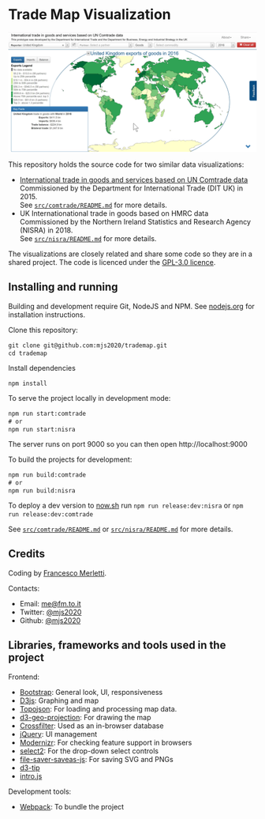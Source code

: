 # Trade Map Visualization

![Trademap screenshot](trademap.jpg)

This repository holds the source code for two similar data visualizations:

- [International trade in goods and services based on UN Comtrade data](https://comtrade.un.org/labs/dit-trade-vis)<br />
Commissioned by the Department for International Trade (DIT UK) in 2015.<br />
See [`src/comtrade/README.md`](src/comtrade/README.md) for more details.
- UK Internationational trade in goods based on HMRC data<br />
Commissioned by the Northern Ireland Statistics and Research Agency (NISRA) in 2018.<br />
See [`src/nisra/README.md`](src/nisra/README.md) for more details.

The visualizations are closely related and share some code so they are in a shared project. The code is licenced under the [GPL-3.0 licence](LICENCE.txt).

## Installing and running

Building and development require Git, NodeJS and NPM. See [nodejs.org](https://nodejs.org/) for installation instructions.

Clone this repository:

```
git clone git@github.com:mjs2020/trademap.git
cd trademap
```

Install dependencies

```
npm install
```

To serve the project locally in development mode:

```
npm run start:comtrade
# or
npm run start:nisra
```

The server runs on port 9000 so you can then open http://localhost:9000

To build the projects for development:

```
npm run build:comtrade
# or
npm run build:nisra
```

To deploy a dev version to [now.sh](https://now.sh) run `npm run release:dev:nisra` or `npm run release:dev:comtrade`

See [`src/comtrade/README.md`](src/comtrade/README.md) or [`src/nisra/README.md`](src/nisra/README.md) for more details.

## Credits

Coding by [Francesco Merletti](http://fm.to.it).

Contacts:

* Email: [me@fm.to.it](mailto:me@fm.to.it)
* Twitter: [@mjs2020](http://fm.to.it/tw)
* Github: [@mjs2020](http://fm.to.it/gh)


## Libraries, frameworks and tools used in the project

Frontend:

* [Bootstrap](https://getbootstrap.com/): General look, UI, responsiveness
* [D3js](https://d3js.org/): Graphing and map
* [Topojson](https://github.com/mbostock/topojson/wiki): For loading and processing map data.
* [d3-geo-projection](https://github.com/mbostock/d3/wiki/Geo-Projections): For drawing the map
* [Crossfilter](https://github.com/square/crossfilter): Used as an in-browser database
* [jQuery](https://jquery.com/): UI management
* [Modernizr](https://modernizr.com/): For checking feature support in browsers
* [select2](https://select2.github.io/): For the drop-down select controls
* [file-saver-saveas-js](https://github.com/eligrey/FileSaver.js/): For saving SVG and PNGs
* [d3-tip](https://github.com/Caged/d3-tip)
* [intro.js](https://github.com/usablica/intro.js/#attributes)

Development tools:

* [Webpack](https://webpack.js.org/): To bundle the project

